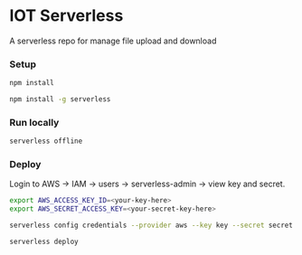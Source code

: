 # IOT Serverless

A serverless repo for manage file upload and download

### Setup

```bash
npm install

npm install -g serverless
```

### Run locally

```bash
serverless offline
```

### Deploy

Login to AWS -> IAM -> users -> serverless-admin -> view key and secret.

```bash
export AWS_ACCESS_KEY_ID=<your-key-here>
export AWS_SECRET_ACCESS_KEY=<your-secret-key-here>

serverless config credentials --provider aws --key key --secret secret

serverless deploy
```
